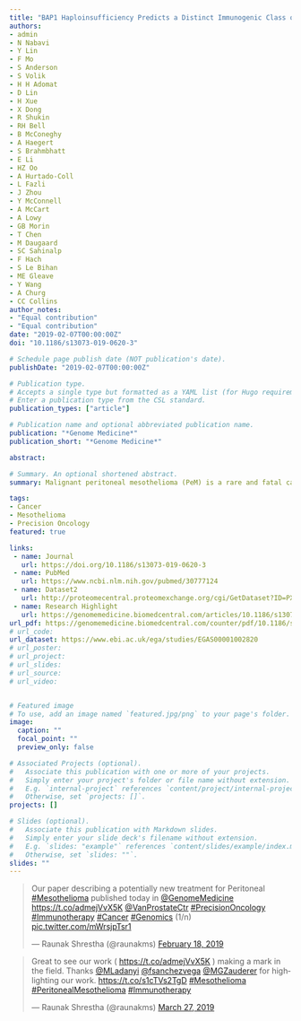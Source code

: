 ```yaml
---
title: "BAP1 Haploinsufficiency Predicts a Distinct Immunogenic Class of Malignant Peritoneal Mesothelioma"
authors:
- admin
- N Nabavi
- Y Lin
- F Mo
- S Anderson
- S Volik
- H H Adomat
- D Lin
- H Xue
- X Dong
- R Shukin
- RH Bell
- B McConeghy
- A Haegert
- S Brahmbhatt
- E Li
- HZ Oo
- A Hurtado-Coll
- L Fazli
- J Zhou
- Y McConnell
- A McCart
- A Lowy
- GB Morin
- T Chen
- M Daugaard
- SC Sahinalp
- F Hach
- S Le Bihan
- ME Gleave
- Y Wang
- A Churg 
- CC Collins 
author_notes:
- "Equal contribution"
- "Equal contribution"
date: "2019-02-07T00:00:00Z"
doi: "10.1186/s13073-019-0620-3"

# Schedule page publish date (NOT publication's date).
publishDate: "2019-02-07T00:00:00Z"

# Publication type.
# Accepts a single type but formatted as a YAML list (for Hugo requirements).
# Enter a publication type from the CSL standard.
publication_types: ["article"]

# Publication name and optional abbreviated publication name.
publication: "*Genome Medicine*"
publication_short: "*Genome Medicine*"

abstract: 

# Summary. An optional shortened abstract.
summary: Malignant peritoneal mesothelioma (PeM) is a rare and fatal cancer originating from the abdominal lining. Our study revealed that BAP1 could serve as a prognostic and predictive biomarker for immunotherapy in PeM.

tags:
- Cancer
- Mesothelioma
- Precision Oncology
featured: true

links:
 - name: Journal
   url: https://doi.org/10.1186/s13073-019-0620-3
 - name: PubMed
   url: https://www.ncbi.nlm.nih.gov/pubmed/30777124
 - name: Dataset2
   url: http://proteomecentral.proteomexchange.org/cgi/GetDataset?ID=PXD008873
 - name: Research Highlight
   url: https://genomemedicine.biomedcentral.com/articles/10.1186/s13073-019-0631-0   
url_pdf: https://genomemedicine.biomedcentral.com/counter/pdf/10.1186/s13073-019-0620-3.pdf
# url_code: 
url_dataset: https://www.ebi.ac.uk/ega/studies/EGAS00001002820
# url_poster: 
# url_project: 
# url_slides: 
# url_source: 
# url_video: 


# Featured image
# To use, add an image named `featured.jpg/png` to your page's folder. 
image:
  caption: ""
  focal_point: ""
  preview_only: false

# Associated Projects (optional).
#   Associate this publication with one or more of your projects.
#   Simply enter your project's folder or file name without extension.
#   E.g. `internal-project` references `content/project/internal-project/index.md`.
#   Otherwise, set `projects: []`.
projects: []

# Slides (optional).
#   Associate this publication with Markdown slides.
#   Simply enter your slide deck's filename without extension.
#   E.g. `slides: "example"` references `content/slides/example/index.md`.
#   Otherwise, set `slides: ""`.
slides: ""
---
```



<blockquote class="twitter-tweet" data-lang="en"><p lang="en" dir="ltr">Our paper describing a potentially new treatment for Peritoneal <a href="https://twitter.com/hashtag/Mesothelioma?src=hash&amp;ref_src=twsrc%5Etfw">#Mesothelioma</a> published today in <a href="https://twitter.com/GenomeMedicine?ref_src=twsrc%5Etfw">@GenomeMedicine</a>  <a href="https://t.co/admejVvX5K">https://t.co/admejVvX5K</a> <a href="https://twitter.com/VanProstateCtr?ref_src=twsrc%5Etfw">@VanProstateCtr</a> <a href="https://twitter.com/hashtag/PrecisionOncology?src=hash&amp;ref_src=twsrc%5Etfw">#PrecisionOncology</a> <a href="https://twitter.com/hashtag/Immunotherapy?src=hash&amp;ref_src=twsrc%5Etfw">#Immunotherapy</a> <a href="https://twitter.com/hashtag/Cancer?src=hash&amp;ref_src=twsrc%5Etfw">#Cancer</a> <a href="https://twitter.com/hashtag/Genomics?src=hash&amp;ref_src=twsrc%5Etfw">#Genomics</a> (1/n) <a href="https://t.co/mWrsjpTsr1">pic.twitter.com/mWrsjpTsr1</a></p>&mdash; Raunak Shrestha (@raunakms) <a href="https://twitter.com/raunakms/status/1097516525865431041?ref_src=twsrc%5Etfw">February 18, 2019</a></blockquote>
<script async src="https://platform.twitter.com/widgets.js" charset="utf-8"></script>

<blockquote class="twitter-tweet" data-lang="en"><p lang="en" dir="ltr">Great to see our work ( <a href="https://t.co/admejVvX5K">https://t.co/admejVvX5K</a> ) making a mark in the field. Thanks <a href="https://twitter.com/MLadanyi?ref_src=twsrc%5Etfw">@MLadanyi</a> <a href="https://twitter.com/fsanchezvega?ref_src=twsrc%5Etfw">@fsanchezvega</a> <a href="https://twitter.com/MGZauderer?ref_src=twsrc%5Etfw">@MGZauderer</a> for highlighting our work.  <a href="https://t.co/s1cTVs2TgD">https://t.co/s1cTVs2TgD</a> <a href="https://twitter.com/hashtag/Mesothelioma?src=hash&amp;ref_src=twsrc%5Etfw">#Mesothelioma</a> <a href="https://twitter.com/hashtag/PeritonealMesothelioma?src=hash&amp;ref_src=twsrc%5Etfw">#PeritonealMesothelioma</a> <a href="https://twitter.com/hashtag/Immunotherapy?src=hash&amp;ref_src=twsrc%5Etfw">#Immunotherapy</a></p>&mdash; Raunak Shrestha (@raunakms) <a href="https://twitter.com/raunakms/status/1110969391925989377?ref_src=twsrc%5Etfw">March 27, 2019</a></blockquote>
<script async src="https://platform.twitter.com/widgets.js" charset="utf-8"></script>


